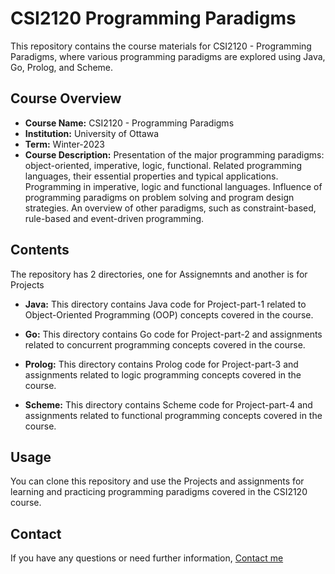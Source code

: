 # CSI2120 Programming Paradigms

This repository contains the course materials for CSI2120 - Programming Paradigms, where various programming paradigms are explored using Java, Go, Prolog, and Scheme.

## Course Overview

- **Course Name:** CSI2120 - Programming Paradigms
- **Institution:** University of Ottawa
- **Term:** Winter-2023
- **Course Description:** Presentation of the major programming paradigms: object-oriented, imperative, logic, functional. Related programming languages, their essential properties and typical applications. Programming in imperative, logic and functional languages. Influence of programming paradigms on problem solving and program design strategies. An overview of other paradigms, such as constraint-based, rule-based and event-driven programming.

## Contents

The repository has 2 directories, one for Assignemnts and another is for Projects

- **Java:** This directory contains Java code for Project-part-1 related to Object-Oriented Programming (OOP) concepts covered in the course.

- **Go:** This directory contains Go code for Project-part-2 and assignments related to concurrent programming concepts covered in the course.

- **Prolog:** This directory contains Prolog code for Project-part-3 and assignments related to logic programming concepts covered in the course.

- **Scheme:** This directory contains Scheme code for Project-part-4 and assignments related to functional programming concepts covered in the course.

## Usage

You can clone this repository and use the Projects and assignments for learning and practicing programming paradigms covered in the CSI2120 course.

## Contact

If you have any questions or need further information, [Contact me](mailto:rmath049@uottawa.ca)


